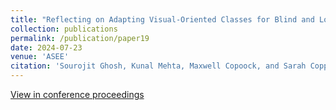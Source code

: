 ```yaml
---
title: "Reflecting on Adapting Visual-Oriented Classes for Blind and Low-Vision Students"
collection: publications
permalink: /publication/paper19
date: 2024-07-23
venue: 'ASEE'
citation: 'Sourojit Ghosh, Kunal Mehta, Maxwell Copoock, and Sarah Coppola. (2024). Reflecting on Adapting Visual-Oriented Classes for Blind and Low-Vision Students. 2024 ASEE Annual Conference & Exposition, Portland, Oregon. https://peer.asee.org/47928.'
---
```


[View in conference proceedings](https://peer.asee.org/reflecting-on-adapting-visual-oriented-classes-for-blind-and-low-vision-students)

